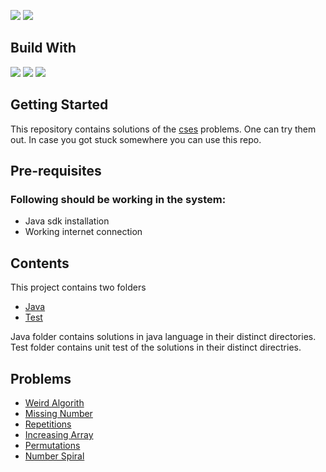 ![](https://img.shields.io/github/languages/count/PawanRoy1997/CSES-Solutions)
![](https://img.shields.io/github/workflow/status/PawanRoy1997/CSES-Solutions/Testing)

## Build With
![](https://img.shields.io/badge/Lang-Java-informational?style=flat&logo=java&logoColor=white)
![](https://img.shields.io/badge/Build_Tool-Gradle-informational?style=flat&logo=gradle&logoColor=white)
![](https://img.shields.io/badge/Testing-JUnit-informational?style=flat&logo=junit5&logoColor=white)

## Getting Started
This repository contains solutions of the [cses](https://cses.fi) problems. One can try them out.
In case you got stuck somewhere you can use this repo.

## Pre-requisites
### Following should be working in the system:

- Java sdk installation
- Working internet connection

## Contents
This project contains two folders 
- [Java](/src/main/java)
- [Test](/src/test/java)

Java folder contains solutions in java language in their distinct directories.
Test folder contains unit test of the solutions in their distinct directries.

## Problems
- [Weird Algorith](/Problems/WeirdAlgorithm)
- [Missing Number](/Problems/MissingNumber)
- [Repetitions](/Problems/Repetitions)
- [Increasing Array](/Problems/IncreasingArray)
- [Permutations](/Problems/Permutations)
- [Number Spiral](/Problems/NumberSpiral)
